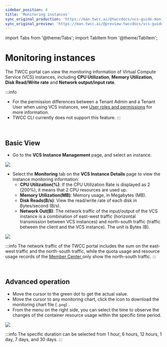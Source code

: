```yaml
---
sidebar_position: 4
title: 'Monitoring instances'
sync_original_production: 'https://man.twcc.ai/@twccdocs/vcs-guide-monitor-instance-en' 
sync_original_preview: 'https://man.twcc.ai/@preview-twccdocs/vcs-guide-monitor-instance-en' 
---
```


import Tabs from '@theme/Tabs';
import TabItem from '@theme/TabItem';

# Monitoring instances

The TWCC portal can view the monitoring information of Virtual Compute Service (VCS) instances, including **CPU Utilization**, **Memory Utilization**, **Disk Read/Write rate** and **Network output/input rate**.

:::info
- For the permission differences between a Tenant Admin and a Tenant User when using VCS instances, see [<ins>User roles and permissions</ins>](https://man.twcc.ai/@twccdocs/role-main-en/https%3A%2F%2Fman.twcc.ai%2F%40twccdocs%2Frole-compute-en#虛擬運算服務) for more information.
- TWCC CLI currently does not support this feature.
:::


<br/>


## Basic View

- Go to the **VCS Instance Management** page, and select an instance.


![](https://cos.twcc.ai/SYS-MANUAL/uploads/upload_2e0c048d62bfeb71574d268dd42ddb03.png)

- Select the **Monitoring** tab on the **VCS Instance Details** page to view the instance monitoring information:
    - **CPU Utilization(%)**: If the CPU Utilization Rate is displayed as 2 (200%), it means that 2 CPU resources are used up.
    - **Memory Utilization(MB)**: Memory usage, in Megabytes (MB).
    - **Disk Reads(B/s)**: View the read/write rate of each disk in Bytes/second (B/s).
    - **Network Out(B)**: The network traffic of the input/output of the VCS instance is a combination of east-west traffic (horizontal transmission between VCS instances) and north-south traffic (traffic between the client and the VCS instance). The unit is Bytes (B).
    
![](https://cos.twcc.ai/SYS-MANUAL/uploads/upload_a7ea539a5671a031f93bee94fb43b797.png)

:::info
The network traffic of the TWCC portal includes the sum on the east-west traffic and the north-south traffic, while the quota usage and resource usage records of the  [<ins>Member Center <i class="fa fa-question-circle fa-question-circle-for-service" aria-hidden="true"></i></ins>](https://man.twcc.ai/@twsdocs/howto-service-access-service-en) only show the north-south traffic.
:::


<br/>


## Advanced operation

- Move the cursor to the green dot to get the actual value.
- Move the cursor to any monitoring chart, click the <i class="fa fa-arrow-circle-o-down" aria-hidden="true"></i> icon to download the monitoring chart file (`.png`) .
- From the menu on the right side, you can select the time to observe the changes of the container resource usage within the specific time period.

![](https://cos.twcc.ai/SYS-MANUAL/uploads/upload_2376c9fcdcca8ac5b3e9d1c06c0f6225.png)

:::info
The specific duration can be selected from 1 hour, 6 hours, 12 hours, 1 day, 7 days, and 30 days.
:::